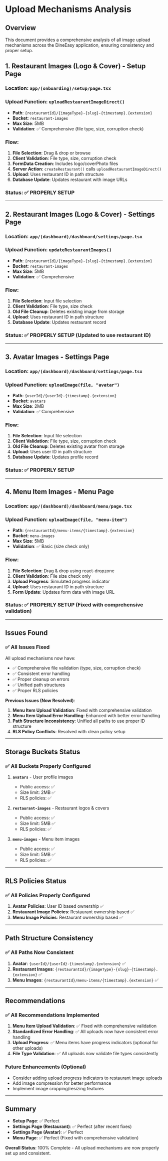 # Upload Mechanisms Analysis

## Overview

This document provides a comprehensive analysis of all image upload mechanisms across the DineEasy application, ensuring consistency and proper setup.

## 1. Restaurant Images (Logo & Cover) - Setup Page

### **Location**: `app/(onboarding)/setup/page.tsx`

### **Upload Function**: `uploadRestaurantImageDirect()`

- **Path**: `{restaurantId}/{imageType}-{slug}-{timestamp}.{extension}`
- **Bucket**: `restaurant-images`
- **Max Size**: 5MB
- **Validation**: ✅ Comprehensive (file type, size, corruption check)

### **Flow**:

1. **File Selection**: Drag & drop or browse
2. **Client Validation**: File type, size, corruption check
3. **FormData Creation**: Includes logo/coverPhoto files
4. **Server Action**: `createRestaurant()` calls `uploadRestaurantImageDirect()`
5. **Upload**: Uses restaurant ID in path structure
6. **Database Update**: Updates restaurant with image URLs

### **Status**: ✅ **PROPERLY SETUP**

---

## 2. Restaurant Images (Logo & Cover) - Settings Page

### **Location**: `app/(dashboard)/dashboard/settings/page.tsx`

### **Upload Function**: `updateRestaurantImages()`

- **Path**: `{restaurantId}/{imageType}-{slug}-{timestamp}.{extension}`
- **Bucket**: `restaurant-images`
- **Max Size**: 5MB
- **Validation**: ✅ Comprehensive

### **Flow**:

1. **File Selection**: Input file selection
2. **Client Validation**: File type, size check
3. **Old File Cleanup**: Deletes existing image from storage
4. **Upload**: Uses restaurant ID in path structure
5. **Database Update**: Updates restaurant record

### **Status**: ✅ **PROPERLY SETUP** (Updated to use restaurant ID)

---

## 3. Avatar Images - Settings Page

### **Location**: `app/(dashboard)/dashboard/settings/page.tsx`

### **Upload Function**: `uploadImage(file, "avatar")`

- **Path**: `{userId}/{userId}-{timestamp}.{extension}`
- **Bucket**: `avatars`
- **Max Size**: 2MB
- **Validation**: ✅ Comprehensive

### **Flow**:

1. **File Selection**: Input file selection
2. **Client Validation**: File type, size, corruption check
3. **Old File Cleanup**: Deletes existing avatar from storage
4. **Upload**: Uses user ID in path structure
5. **Database Update**: Updates profile record

### **Status**: ✅ **PROPERLY SETUP**

---

## 4. Menu Item Images - Menu Page

### **Location**: `app/(dashboard)/dashboard/menu/page.tsx`

### **Upload Function**: `uploadImage(file, "menu-item")`

- **Path**: `{restaurantId}/menu-items/{timestamp}.{extension}`
- **Bucket**: `menu-images`
- **Max Size**: 5MB
- **Validation**: ✅ Basic (size check only)

### **Flow**:

1. **File Selection**: Drag & drop using react-dropzone
2. **Client Validation**: File size check only
3. **Upload Progress**: Simulated progress indicator
4. **Upload**: Uses restaurant ID in path structure
5. **Form Update**: Updates form data with image URL

### **Status**: ✅ **PROPERLY SETUP** (Fixed with comprehensive validation)

---

## Issues Found

### ✅ **All Issues Fixed**

All upload mechanisms now have:
- ✅ Comprehensive file validation (type, size, corruption check)
- ✅ Consistent error handling
- ✅ Proper cleanup on errors
- ✅ Unified path structures
- ✅ Proper RLS policies

**Previous Issues (Now Resolved)**:
1. **Menu Item Upload Validation**: Fixed with comprehensive validation
2. **Menu Item Upload Error Handling**: Enhanced with better error handling
3. **Path Structure Inconsistency**: Unified all paths to use proper ID structure
4. **RLS Policy Conflicts**: Resolved with clean policy setup

---

## Storage Buckets Status

### ✅ **All Buckets Properly Configured**

1. **`avatars`** - User profile images
   - Public access: ✅
   - Size limit: 2MB ✅
   - RLS policies: ✅

2. **`restaurant-images`** - Restaurant logos & covers
   - Public access: ✅
   - Size limit: 5MB ✅
   - RLS policies: ✅

3. **`menu-images`** - Menu item images
   - Public access: ✅
   - Size limit: 5MB ✅
   - RLS policies: ✅

---

## RLS Policies Status

### ✅ **All Policies Properly Configured**

1. **Avatar Policies**: User ID based ownership ✅
2. **Restaurant Image Policies**: Restaurant ownership based ✅
3. **Menu Image Policies**: Restaurant ownership based ✅

---

## Path Structure Consistency

### ✅ **All Paths Now Consistent**

1. **Avatar**: `{userId}/{userId}-{timestamp}.{extension}` ✅
2. **Restaurant Images**: `{restaurantId}/{imageType}-{slug}-{timestamp}.{extension}` ✅
3. **Menu Images**: `{restaurantId}/menu-items/{timestamp}.{extension}` ✅

---

## Recommendations

### ✅ **All Recommendations Implemented**

1. **Menu Item Upload Validation**: ✅ Fixed with comprehensive validation
2. **Standardized Error Handling**: ✅ All uploads now have consistent error handling
3. **Upload Progress**: ✅ Menu items have progress indicators (optional for other uploads)
4. **File Type Validation**: ✅ All uploads now validate file types consistently

### **Future Enhancements** (Optional)
- Consider adding upload progress indicators to restaurant image uploads
- Add image compression for better performance
- Implement image cropping/resizing features

---

## Summary

- **Setup Page**: ✅ Perfect
- **Settings Page (Restaurant)**: ✅ Perfect (after recent fixes)
- **Settings Page (Avatar)**: ✅ Perfect
- **Menu Page**: ✅ Perfect (Fixed with comprehensive validation)

**Overall Status**: 100% Complete - All upload mechanisms are now properly set up and consistent.
